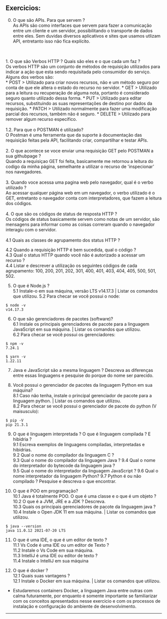## Exercicios: 
0. O que são APIs.  Para que servem ?<br>
    As APIs são como interfaces que servem para fazer a comunicação entre um cliente e um servidor, possibilitando o transporte de dados entre eles. Sem duvidas diversos aplicativos e sites que usamos utlizam API, entretanto isso não fica explícito.
<br>
<br>
1. O que são Verbos HTTP ? Quais são eles e o que cada um faz ?<br>
    Os verbos HTTP são um conjunto de métodos de requisição utilizados para indicar a ação que esta sendo requisitada pelo consumidor do serviço.
    Alguns dos verbos são:
    <br>
    * POST   > Utilizado para criar novos recursos, não e um método seguro por conta de que ele altera o estado do recurso no servidor.
    * GET    > Utilizado para a leitura ou recuperação de alguma nota, portanto é considerado seguro quanto utilizado dessa forma.
    * PUT    > Utilizado para editar recursos, substituindo as suas representações de destino por dados da requisição.
    * PATCH  > Utilizado normalmente para fazer uma modificação parcial dos recursos, também não é seguro.
    * DELETE > Utilizado para remover algum recurso específico.
<br>
<br>
1.2. Para que o POSTMAN é utilizado? <br>
    O Postman é uma ferramenta que da suporte à documentação das requisição feitas pela API, facilitando criar, compartilhar e testar APIs.
<br>
<br> 
2. O que acontece se voce enviar uma requisição GET pelo POSTMAN a sua githubpage ?<br>
    Quando a requisiçao GET foi feita, basicamente me retornou a leitura do codigo da minha página, semelhante a utilizar o recurso de 'inspecionar' nos navegadores.
<br>
<br>
3. Quando voce acessa uma pagina web pelo navegador, qual é o verbo utilizado ? <br>
    Ao acessar qualquer página web em um navegador, o verbo utilizado é o GET, entretanto o navegador conta com interpretadores, que fazem a leitura dos códigos.
<br>
<br>
4. O que são os códigos de status de resposta HTTP ?  <br>
    Os códigos de status basicamente servem como notas de um servidor, são mensagens para informar como as coisas correram quando o navegador interagiu com o servidor.
<br>
<br>
4.1 Quais as classes de agrupamento dos status HTTP ?  <br>
    
4.2 Quando a requisição HTTP é bem sucedida, qual o código ?  
4.3 Qual o status HTTP quando você não é autorizado a acessar um recurso ?  
4.4 Listar e descrever a utilização os seguintes códigos de cada agrupamento: 100, 200, 201, 202, 301, 400, 401, 403, 404, 405, 500, 501, 502. 

5. O que é Node.js ?  
5.1 Instale-o em sua máquina, versão LTS v14.17.3  | Listar os comandos que utilizou.
5.2 Para checar se você possui o node:   
```
$ node -v
v14.17.3
```
6. O que são gerenciadores de pacotes (software)?  
6.1 Instale os principais gerenciadores de pacote para a linguagem JavaScript em sua máquina. | Listar os comandos que utilizou.  
6.2 Para checar se você possui os gerenciadores:  
```
$ npm -v
7.24.1

$ yarn -v
1.22.11
```
7. Java e JavaScript são a mesma linguagem ? Descreva as diferenças entre essas linguagens e pesquise do porque do nome ser parecido.
  
8. Você possui o gerenciador de pacotes da linguagem Python em sua máquina?  
8.1  Caso não tenha, instale o principal gerenciador de pacote para a linguagem python. | Listar os comandos que utilizou.  
8.2 Para checar se você possui o gerenciador de pacote do python (V maisusculo):  
```
$ pip -V
pip 21.3.1
```
9. O que é linguagem interpretada ? O que é linguagem compilada ? E hibidria ?  
9.1 Escreva exemplos de linguagens compiladas, interpretadas e hibidrias.  
9.2 Qual o nome do compilador da linguagem C ?  
9.3 Qual o nome do compilador da linguagem Java ?
9.4 Qual o nome do interpretador do bytecode da linguagem java ?  
9.5 Qual o nome do interpretador da linguagem JavaScript ?
9.6 Qual o nome interpretador da linguagem Python?
9.7 Python é ou não compilado ? Pesquise e descreva o que encontrar.

10. O que é POO  em programação?  
10.1 Java é totalmente POO. O que é uma classe e o que é um objeto ?  
10.2 O que é a JVM, JRE e a JDK ? Descreva.  
10.3 Quais os principais gerenciadores de pacote da linguagem java ?
10.4 Instale o Open JDK 11 em sua máquina. | Listar os comandos que utilizou.  

```
$ java --version
java 11.0.12 2021-07-20 LTS
```     

11. O que é uma IDE, o que é um editor de texto ?    
11.1 Vs Code é uma IDE ou um editor de Texto ?  
11.2  Instale o Vs Code em sua máquina.  
11.3 IntelliJ é uma IDE ou editor de texto ?  
11.4 Instale o IntelliJ em sua máquina

12. O que é docker ?    
12.1 Quais suas vantagens ?  
12.1 Instale o Docker em sua máquina. | Listar os comandos que utilizou.  

* Estudaremos containers Docker, a linguagem Java entre outras com calma futuramente, por enquanto é somente importante se familiarizar com os conceitos apresentados nesse exercicio e com os processos de instalação e configuração do ambiente de desenvolvimento. 
---